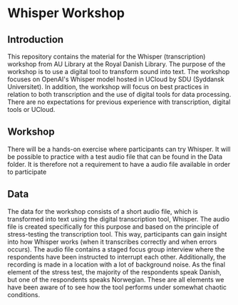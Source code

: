 # Whisper Workshop
## Introduction
This repository contains the material for the Whisper (transcription) workshop from AU Library at the Royal Danish Library. The purpose of the workshop is to use a digital tool to transform sound into text. The workshop focuses on OpenAI's Whisper model hosted in UCloud by SDU (Syddansk Universitet). In addition, the workshop will focus on best practices in relation to both transcription and the use of digital tools for data processing.
There are no expectations for previous experience with transcription, digital tools or UCloud.

## Workshop
There will be a hands-on exercise where participants can try Whisper. It will be possible to practice with a test audio file that can be found in the Data folder. It is therefore not a requirement to have a audio file available in order to participate

## Data
The data for the workshop consists of a short audio file, which is transformed into text using the digital transcription tool, Whisper. The audio file is created specifically for this purpose and based on the principle of stress-testing the transcription tool. This way, participants can gain insight into how Whisper works (when it transcribes correctly and when errors occurs). The audio file contains a staged focus group interview where the respondents have been instructed to interrupt each other. Additionally, the recording is made in a location with a lot of background noise. As the final element of the stress test, the majority of the respondents speak Danish, but one of the respondents speaks Norwegian. These are all elements we have been aware of to see how the tool performs under somewhat chaotic conditions.
